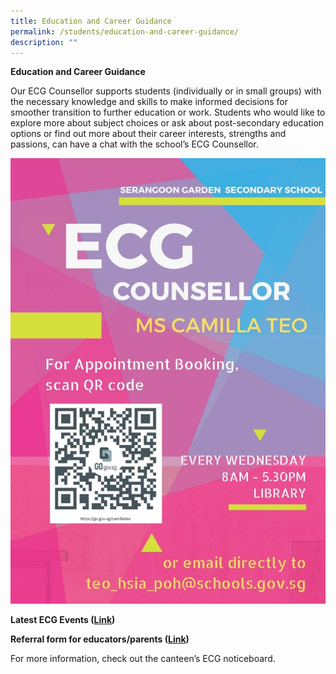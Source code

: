 ```yaml
---
title: Education and Career Guidance
permalink: /students/education-and-career-guidance/
description: ""
---
```

**Education and Career Guidance**

Our ECG Counsellor supports students (individually or in small groups) with the necessary knowledge and skills to make informed decisions for smoother transition to further education or work. Students who would like to explore more about subject choices or ask about post-secondary education options or find out more about their career interests, strengths and passions, can have a chat with the school’s ECG Counsellor.

![](/images/Education%20and%20Career%20Guidance/SGSS_ECGC_2022-724x1024.jpg)

**Latest ECG Events ([Link](https://go.gov.sg/allaboutecg-sgss))**

**Referral form for educators/parents ([Link](https://go.gov.sg/ecgreferralform))**

For more information, check out the canteen’s ECG noticeboard.